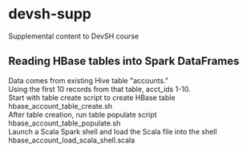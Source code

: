 # devsh-supp
Supplemental content to DevSH course

## Reading HBase tables into Spark DataFrames
Data comes from existing Hive table "accounts."  
Using the first 10 records from that table, acct_ids 1-10.  
Start with table create script to create HBase table  
  hbase_account_table_create.sh  
After table creation, run table populate script  
  hbase_account_table_populate.sh  
Launch a Scala Spark shell and load the Scala file into the shell  
  hbase_account_load_scala_shell.scala  
